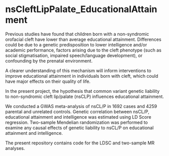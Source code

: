 # nsCleftLipPalate_EducationalAttainment
Previous studies have found that children born with a non-syndromic orofacial cleft have lower than average educational attainment. 
Differences could be due to a genetic predisposition to lower intelligence and/or academic performance, 
factors arising due to the cleft phenotype (such as social stigmatisation, impaired speech/language development), 
or confounding by the prenatal environment. 

A clearer understanding of this mechanism will inform interventions to improve educational attainment in individuals born with cleft,
which could have major effects on their quality of life. 

In the present project, the hypothesis that common variant genetic liability to non-syndromic cleft lip/palate (nsCLP) influences 
educational attainment. 

We conducted a GWAS meta-analysis of nsCL/P in 1692 cases and 4259 parental and unrelated controls. 
Genetic correlation between nsCL/P, educational attainment and intelligence was estimated using LD Score regression. 
Two-sample Mendelian randomization was performed to examine any causal effects of genetic liability to nsCL/P on educational attainment 
and intelligence.

The present repository contains code for the LDSC and two-sample MR analyses. 
